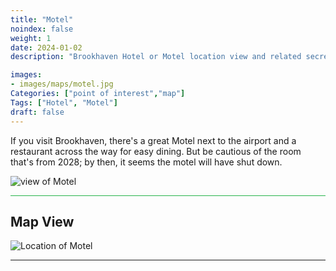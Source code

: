 ```yaml
---
title: "Motel"
noindex: false
weight: 1
date: 2024-01-02
description: "Brookhaven Hotel or Motel location view and related secrets"

images:
- images/maps/motel.jpg
Categories: ["point of interest","map"]
Tags: ["Hotel", "Motel"]
draft: false
--- 
```



If you visit Brookhaven, there's a great Motel next to the airport and a restaurant across the way for easy dining. But be cautious of the room that's from 2028; by then, it seems the motel will have shut down.

![view of Motel](/images/maps/motel.jpg)


<hr style="background-color: #28b44c" size=8>

## Map View

![Location of Motel](/images/maps/motel.png)

---

<!-- <hr style="background-color: #28b44c" size=8>

### Related CaseBook Items

- [URL](/)

<hr style="background-color: #28b44c" size=8>

### Related Quests

- [URL](/) -->